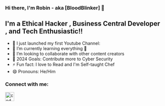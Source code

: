 ### Hi there, I'm Robin - aka [BloodBlinker] 👋 

## I'm a Ethical Hacker , Business Central Developer , and Tech Enthusiastic!!

- 🔭 I just launched my first Youtube Channel:
- 🌱 I’m currently learning everything 🤣
- 👯 I’m looking to collaborate with other content creators
- 🥅 2024 Goals: Contribute more to Cyber Security 
- ⚡ Fun fact: I love to Read and I'm Self-taught Chef
- 😄 Pronouns: He/Him
### Connect with me:


[<img align="left" alt="codeSTACKr | LinkedIn" width="29px" src="https://cdn.jsdelivr.net/npm/simple-icons@v3/icons/linkedin.svg" />][linkedin]


<br />

[linkedin]: https://www.linkedin.com/in/robin-roy-/
